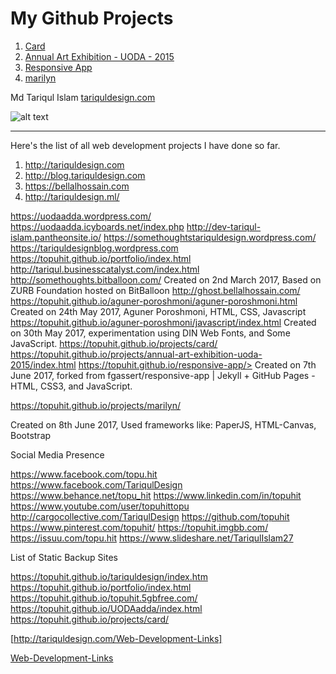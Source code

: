 # My Github Projects
1. [Card](https://topuhit.github.io/projects/card/)
2. [Annual Art Exhibition - UODA - 2015 ](https://topuhit.github.io/projects/annual-art-exhibition-uoda-2015/index.html)
3. [Responsive App](https://topuhit.github.io/responsive-app/)
4. [marilyn ](https://topuhit.github.io/projects/marilyn/)

Md Tariqul Islam
[tariquldesign.com ](http://tariquldesign.com)

![alt text](http://media.cargocollective.com/1/22/725716/headerimg/TA1.png "TariqulDesign")

---

Here's the list of all web development projects I have done so far.

1. <http://tariquldesign.com>
2. <http://blog.tariquldesign.com>
3. <https://bellalhossain.com>
4. <http://tariquldesign.ml/>


<https://uodaadda.wordpress.com/>
<https://uodaadda.icyboards.net/index.php>
<http://dev-tariqul-islam.pantheonsite.io/>
<https://somethoughtstariquldesign.wordpress.com/>
<https://tariquldesignblog.wordpress.com>
<https://topuhit.github.io/portfolio/index.html>
<http://tariqul.businesscatalyst.com/index.html>
<http://somethoughts.bitballoon.com/>
Created on 2nd March 2017, Based on ZURB Foundation hosted on BitBalloon
<http://ghost.bellalhossain.com/>
<https://topuhit.github.io/aguner-poroshmoni/aguner-poroshmoni.html>
Created on 24th May 2017, Aguner Poroshmoni, HTML, CSS, Javascript
<https://topuhit.github.io/aguner-poroshmoni/javascript/index.html>
Created on 30th May 2017, experimentation using DIN Web Fonts, and Some JavaScript.
<https://topuhit.github.io/projects/card/>
<https://topuhit.github.io/projects/annual-art-exhibition-uoda-2015/index.html>
https://topuhit.github.io/responsive-app/>
Created on 7th June 2017, forked from fgassert/responsive-app | Jekyll + GitHub Pages - HTML, CSS3, and JavaScript.


<https://topuhit.github.io/projects/marilyn/>

Created on 8th June 2017, Used frameworks like: PaperJS, HTML-Canvas, Bootstrap



Social Media Presence

<https://www.facebook.com/topu.hit>
<https://www.facebook.com/TariqulDesign>
<https://www.behance.net/topu_hit>
<https://www.linkedin.com/in/topuhit>
<https://www.youtube.com/user/topuhittopu>
<http://cargocollective.com/TariqulDesign>
<https://github.com/topuhit>
<https://www.pinterest.com/topuhit/>
<https://topuhit.imgbb.com/>
<https://issuu.com/topu.hit>
<https://www.slideshare.net/TariqulIslam27>


List of Static Backup Sites

<https://topuhit.github.io/tariquldesign/index.htm>
<https://topuhit.github.io/portfolio/index.html>
<https://topuhit.github.io/topuhit.5gbfree.com/>
<https://topuhit.github.io/UODAadda/index.html>
<https://topuhit.github.io/projects/card/>


[http://tariquldesign.com/Web-Development-Links]

[Web-Development-Links ](http://tariquldesign.com/Web-Development-Links)
